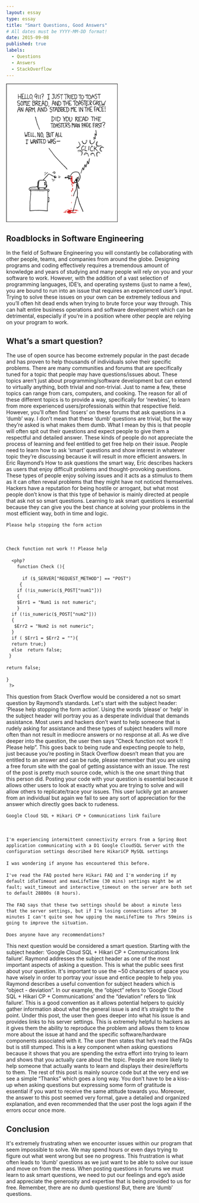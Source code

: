 ```yaml
---
layout: essay
type: essay
title: "Smart Questions, Good Answers"
# All dates must be YYYY-MM-DD format!
date: 2015-09-08
published: true
labels:
  - Questions
  - Answers
  - StackOverflow
---
```


<img width="300px" class="rounded float-start pe-4" src="../img/smart-questions/rtfm.png">

## Roadblocks in Software Engineering

In the field of Software Engineering you will constantly be collaborating with other people, teams, and companies from around the globe. Designing programs and coding effectively requires a tremendous amount of knowledge and years of studying and many people will rely on you and your software to work. However, with the addition of a vast selection of programming languages, IDE’s, and operating systems (just to name a few), you are bound to run into an issue that requires an experienced user’s input. Trying to solve these issues on your own can be extremely tedious and you’ll often hit dead ends when trying to brute force your way through. This can halt entire business operations and software development which can be detrimental, especially if you’re in a position where other people are relying on your program to work. 

## What’s a smart question?

The use of open source has become extremely popular in the past decade and has proven to help thousands of individuals solve their specific problems. There are many communities and forums that are specifically tuned for a topic that people may have questions/issues about. These topics aren’t just about programming/software development but can extend to virtually anything, both trivial and non-trivial. Just to name a few, these topics can range from cars, computers, and cooking. The reason for all of these different topics is to provide a way, specifically for ‘newbies’, to learn from more experienced users/professionals within that respective field. However, you’ll often find ‘losers’ on these forums that ask questions in a ‘dumb’ way. I don’t mean that these ‘dumb’ questions are trivial, but the way they’re asked is what makes them dumb. What I mean by this is that people will often spit out their questions and expect people to give them a respectful and detailed answer. These kinds of people do not appreciate the process of learning and feel entitled to get free help on their issue. People need to learn how to ask ‘smart’ questions and show interest in whatever topic they’re discussing because it will result in more efficient answers. In Eric Raymond’s How to ask questions the smart way, Eric describes hackers as users that enjoy difficult problems and thought-provoking questions. These types of people enjoy solving issues and it acts as a stimulus to them as it can often reveal problems that they might have not noticed themselves. Hackers have a reputation for being hostile or arrogant, but what most people don’t know is that this type of behavior is mainly directed at people that ask not so smart questions. Learning to ask smart questions is essential because they can give you the best chance at solving your problems in the most efficient way, both in time and logic.

```
Please help stopping the form action



Check function not work !! Please help

  <php?
    function Check (){

      if ($_SERVER["REQUEST_METHOD"] == "POST") 
     {      
    if (!is_numeric($_POST["num1"])) 
    {
    $Err1 = "Num1 is not numeric"; 
    }
  if (!is_numeric($_POST["num2"])) 
  {
   $Err2 = "Num2 is not numeric"; 
  } 
  if ( $Err1 = $Err2 = ""){
  return true;}
  else  return false;
 }

return false;

}
 ?>
```

This question from Stack Overflow would be considered a not so smart question by Raymond’s standards. Let's start with the subject header: ‘Please help stopping the form action’. Using the words ‘please’ or ‘help’ in the subject header will portray you as a desperate individual that demands assistance. Most users and hackers don’t want to help someone that is rudely asking for assistance and these types of subject headers will more often than not result in mediocre answers or no response at all. As we dive deeper into the question, the user then says “Check function not work !! Please help”. This goes back to being rude and expecting people to help, just because you’re posting in Stack Overflow doesn’t mean that you are entitled to an answer and can be rude, please remember that you are using a free forum site with the goal of getting assistance with an issue. The rest of the post is pretty much source code, which is the one smart thing that this person did. Posting your code with your question is essential because it allows other users to look at exactly what you are trying to solve and will allow others to replicate/trace your issues. This user luckily got an answer from an individual but again we fail to see any sort of appreciation for the answer which directly goes back to rudeness.

```
Google Cloud SQL + Hikari CP + Communications link failure



I'm experiencing intermittent connectivity errors from a Spring Boot application communicating with a D1 Google CloudSQL Server with the configuration settings described here HikariCP MySQL settings

I was wondering if anyone has encountered this before.

I've read the FAQ posted here Hikari FAQ and I'm wondering if my default idleTimeout and maxLifeTime (30 mins) settings might be at fault; wait_timeout and interactive_timeout on the server are both set to default 28800s (8 hours).

The FAQ says that these two settings should be about a minute less that the server settings, but if I'm losing connections after 30 minutes I can't quite see how upping the maxLifeTime to 7hrs 59mins is going to improve the situation.

Does anyone have any recommendations?

```
 
This next question would be considered a smart question. Starting with the subject header: ‘Google Cloud SQL + Hikari CP + Communications link failure‘. Raymond addresses the subject header as one of the most important aspects of asking a question. This is what the public sees first about your question. It's important to use the ~50 characters of space you have wisely in order to portray your issue and entice people to help you. Raymond describes a useful convention for subject headers which is “object - deviation”. In our example, the “object” refers to ‘Google Cloud SQL + Hikari CP + Communications’ and the “deviation” refers to ‘link failure’. This is a good convention as it allows potential helpers to quickly gather information about what the general issue is and it’s straight to the point. Under this post, the user then goes deeper into what his issue is and provides links to his server settings. This is extremely helpful to hackers as it gives them the ability to reproduce the problem and allows them to know more about the issue at hand and the specific software/hardware components associated with it. The user then states that he’s read the FAQs but is still stumped. This is a key component when asking questions because it shows that you are spending the extra effort into trying to learn and shows that you actually care about the topic. People are more likely to help someone that actually wants to learn and displays their desire/efforts to them. The rest of this post is mainly source code but at the very end we see a simple “Thanks” which goes a long way. You don’t have to be a kiss-up when asking questions but expressing some form of gratitude is essential if you want to receive the same attitude towards you. Moreover, the answer to this post seemed very formal, gave a detailed and organized explanation, and even recommended that the user post the logs again if the errors occur once more.

## Conclusion

It's extremely frustrating when we encounter issues within our program that seem impossible to solve. We may spend hours or even days trying to figure out what went wrong but see no progress. This frustration is what often leads to ‘dumb’ questions as we just want to be able to solve our issue and move on from the mess. When posting questions in forums we must learn to ask smart questions, we need to put our feelings and ego’s aside and appreciate the generosity and expertise that is being provided to us for free. Remember, there are no dumb questions! But, there are ‘dumb’ questions.
